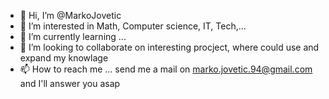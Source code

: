 - 👋 Hi, I’m @MarkoJovetic
- 👀 I’m interested in Math, Computer science, IT, Tech,...
- 🌱 I’m currently learning ...
- 💞️ I’m looking to collaborate on interesting procject, where could use and expand my knowlage 
- 📫 How to reach me ... send me a mail on marko.jovetic.94@gmail.com and I'll answer you asap

